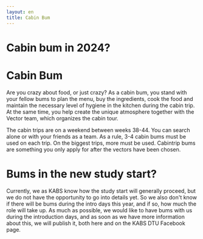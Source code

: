 ```yaml
---
layout: en
title: Cabin Bum
---
```

<h1>Cabin bum in 2024?</h1>

<div id="poster-image" style="background-image: url('/static/img/mousehungry.gif');">
</div>

<h1> Cabin Bum </h1>

<p> Are you crazy about food, or just crazy? As a cabin bum, you stand with your fellow bums to plan the menu, buy the ingredients, cook the food and maintain the necessary level of hygiene in the kitchen during the cabin trip. At the same time, you help create the unique atmosphere together with the Vector team, which organizes the cabin tour.</p>

<p> The cabin trips are on a weekend between weeks 38-44. You can search alone or with your friends as a team. As a rule, 3-4 cabin bums must be used on each trip. On the biggest trips, more must be used. Cabintrip bums are something you only apply for after the vectors have been chosen. </p>

<h1> Bums in the new study start? </h1>

<p> Currently, we as KABS know how the study start will generally proceed, but we do not have the opportunity to go into details yet. So we also don't know if there will be bums during the intro days this year, and if so, how much the role will take up. As much as possible, we would like to have bums with us during the introduction days, and as soon as we have more information about this, we will publish it, both here and on the KABS DTU Facebook page. </p>
